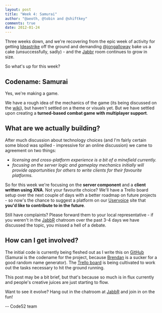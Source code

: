 ```yaml
--- 
layout: post
title: "Week 4: Samurai"
author: "@aeoth, @tobin and @shiftkey"
comments: true
date: 2012-01-24
---
```


Three weeks down, and we're recovering from the epic week of activity for getting [Ideastrike](http://code52.org/ideastrike-review.html) off the ground and demanding [@jongalloway](http://twitter.com/jongalloway) bake us a cake (unsuccessfully, sadly) - and the [Jabbr](http://jabbr.net/#/rooms/code52) room continues to grow in size.

So what's up for this week?

## Codename: Samurai

Yes, we're making a game. 

We have a rough idea of the mechanics of the game (its being discussed on the [wiki](https://github.com/Code52/samurai/wiki)), but haven't settled on a theme or visuals yet. But we have settled upon creating a **turned-based combat game with multiplayer support**.

## What are we actually building?

After much discussion about technology choices (and I'm fairly certain some blood was spilled - impressive for an online discussion) we came to agreement on two things:

 * *licensing and cross-platform experience is a bit of a minefield currently.*
 * *focusing on the server logic and gameplay mechanics initially will provide opportunities for others to write clients for their favourite platforms.*

So for this week we're focusing on the **server component** and a **client written using XNA**. Not your favourite choice? We'll have a Trello board setup over the next couple of days with a better roadmap on future projects - so now's the chance to suggest a platform on our [Uservoice](https://code52.uservoice.com/forums/143105-code-52) site that **you'd like to contribute to in the future**.

Still have complaints? Please forward them to your local representative - if you weren't in the [JabbR](http://jabbr.net/#/rooms/code52) chatroom over the past 3-4 days we have discussed the topic, you missed a hell of a debate.

## How can I get involved?

The initial code is currently being fleshed out as I write this on [GitHub](http://github.com/Code52/Samurai) (Samurai is the codename for the project, because [Brendan](http://twitter.com/shiftkey) is a sucker for a good random name generator). The [Trello board](https://trello.com/board/samurai/4f1d3d847a38f6221f1d9354) is being cultivated to work out the tasks necessary to hit the ground running.

This post may be a bit brief, but that's because so much is in flux currently and people's creative juices are just starting to flow. 

Want to see it evolve? Hang out in the chatroom at [JabbR](http://jabbr.net/#/rooms/code52) and join in on the fun!

-- Code52 team